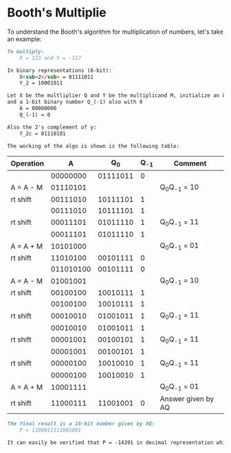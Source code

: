 # Booth's Multiplie

To understand the Booth's algorithm for multiplication of numbers, let's take an example:

```markdown
To multiply: 
	X = 123 and Y = -117

In binary representations (8-bit):
	X<sub>2</sub> = 01111011
	Y_2 = 10001011

Let X be the multliplier Q and Y be the multiplicand M, initialize an 8-bit binary number A with 0
and a 1-bit binary number Q_(-1) also with 0
	A = 00000000
	Q_(-1) = 0

Also the 2's complement of y:
	Y_2c = 01110101

The working of the algo is shown is the following table:

```
| Operation	|	A	| Q<sub>0</sub>	|	Q<sub>-1</sub>	|	Comment |
| --- | --- | --- | --- | --- |
| 			| 00000000	| 01111011	|	  0		| |	 
| A = A - M |  01110101 | | |  Q<sub>0</sub>Q<sub>-1</sub> = 10 |
| rt shift  |  00111010	| 10111101 | 1 | |
| 			| 00111010 | 	10111101 |	  1		| |	 
| rt shift  |  00011101	| 01011110 | 1 | Q<sub>0</sub>Q<sub>-1</sub> = 11 |
| 			| 	00011101	| 01011110 | 1 	| |	 
| A = A + M  |  10101000 | | |  Q<sub>0</sub>Q<sub>-1</sub> = 01 |
| rt shift  |  	11010100 | 00101111  | 0 | |
| 			| 011010100 | 00101111  | 0	| |	 
| A = A - M |  01001001 | | |  Q<sub>0</sub>Q<sub>-1</sub> = 10 |
| rt shift  |  00100100 |  10010111 | 1 | |
| 			| 00100100 |  10010111 | 1	| |	 
| rt shift  |  00010010	| 01001011 | 1 | Q<sub>0</sub>Q<sub>-1</sub> = 11 |
| 			| 00010010	| 01001011 | 1 | |	 
| rt shift  |  00001001	| 00100101 | 1 | Q<sub>0</sub>Q<sub>-1</sub> = 11 |
| 			| 00001001	| 00100101 | 1 | |	 
| rt shift  |  00000100	| 10010010 | 1 | Q<sub>0</sub>Q<sub>-1</sub> = 11 |
| 			| 00000100	| 10010010 | 1 | |	 
| A = A + M |  10001111 | | |  Q<sub>0</sub>Q<sub>-1</sub> = 01 |
| rt shift  |  11000111	| 11001001 | 0 | Answer given by AQ |

```markdown
The final result is a 16-bit number given by AQ:
	P = 1100011111001001

It can easily be verified that P = -14391 in decimal representation which is the answer

```
